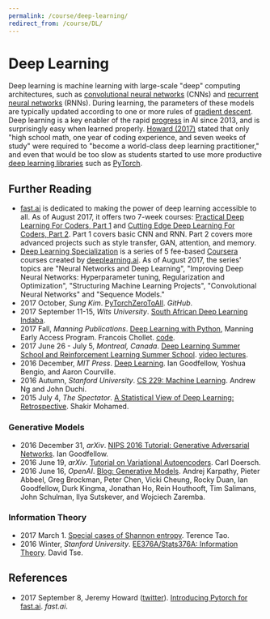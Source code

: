 ```yaml
---
permalink: /course/deep-learning/
redirect_from: /course/DL/
---
```

# Deep Learning

Deep learning is machine learning with large-scale "deep" computing architectures, such as [convolutional neural networks](http://realai.org/course/deep-learning/convolutional-neural-network/) (CNNs) and [recurrent neural networks](http://realai.org/course/deep-learning/recurrent-neural-network/) (RNNs). During learning, the parameters of these models are typically updated according to one or more rules of [gradient descent](http://realai.org/course/deep-learning/gradient-descent/). Deep learning is a key enabler of the rapid [progress](http://realai.org/progress/) in AI since 2013, and is surprisingly easy when learned properly. [Howard (2017)](http://www.fast.ai/2017/09/08/introducing-pytorch-for-fastai/) stated that only "high school math, one year of coding experience, and seven weeks of study" were required to "become a world-class deep learning practitioner," and even that would be too slow as students started to use more productive [deep learning libraries](http://realai.org/course/deep-learning/libraries/) such as [PyTorch](http://pytorch.org/).

## Further Reading

* [fast.ai](http://www.fast.ai/) is dedicated to making the power of deep learning accessible to all. As of August 2017, it offers two 7-week courses: [Practical Deep Learning For Coders, Part 1](http://course.fast.ai/) and [Cutting Edge Deep Learning For Coders, Part 2](http://course.fast.ai/part2.html). Part 1 covers basic CNN and RNN. Part 2 covers more advanced projects such as style transfer, GAN, attention, and memory.
* [Deep Learning Specialization](https://www.coursera.org/specializations/deep-learning) is a series of 5 fee-based [Coursera](https://www.coursera.org/) courses created by [deeplearning.ai](https://www.deeplearning.ai/). As of August 2017, the series' topics are "Neural Networks and Deep Learning", "Improving Deep Neural Networks: Hyperparameter tuning, Regularization and Optimization", "Structuring Machine Learning Projects", "Convolutional Neural Networks" and "Sequence Models."
* 2017 October, *Sung Kim*. [PyTorchZeroToAll](https://github.com/hunkim/PyTorchZeroToAll). *GitHub*.
* 2017 September 11-15, *Wits University*. [South African Deep Learning Indaba](http://www.deeplearningindaba.com/).
* 2017 Fall, *Manning Publications*. [Deep Learning with Python](https://www.manning.com/books/deep-learning-with-python), Manning Early Access Program. Francois Chollet. [code](https://github.com/fchollet/deep-learning-with-python-notebooks).
* 2017 June 26 - July 5, *Montreal, Canada*. [Deep Learning Summer School and Reinforcement Learning Summer School](https://mila.umontreal.ca/en/cours/deep-learning-summer-school-2017/). [video lectures](http://videolectures.net/deeplearning2017_montreal/).
* 2016 December, *MIT Press*. [Deep Learning](http://www.deeplearningbook.org/). Ian Goodfellow, Yoshua Bengio, and Aaron Courville.
* 2016 Autumn, *Stanford University*. [CS 229: Machine Learning](http://cs229.stanford.edu/). Andrew Ng and John Duchi.
* 2015 July 4, *The Spectator*. [A Statistical View of Deep Learning: Retrospective](http://blog.shakirm.com/2015/07/a-statistical-view-of-deep-learning-retrospective/). Shakir Mohamed.

### Generative Models

* 2016 December 31, *arXiv*. [NIPS 2016 Tutorial: Generative Adversarial Networks](https://arxiv.org/abs/1701.00160). Ian Goodfellow.
* 2016 June 19, *arXiv*. [Tutorial on Variational Autoencoders](https://arxiv.org/abs/1606.05908). Carl Doersch.
* 2016 June 16, *OpenAI*. [Blog: Generative Models](https://openai.com/blog/generative-models/). Andrej Karpathy, Pieter Abbeel, Greg Brockman, Peter Chen, Vicki Cheung, Rocky Duan, Ian Goodfellow, Durk Kingma, Jonathan Ho, Rein Houthooft, Tim Salimans, John Schulman, Ilya Sutskever, and Wojciech Zaremba.

### Information Theory

* 2017 March 1. [Special cases of Shannon entropy](https://terrytao.wordpress.com/2017/03/01/special-cases-of-shannon-entropy/). Terence Tao.
* 2016 Winter, *Stanford University*. [EE376A/Stats376A: Information Theory](http://web.stanford.edu/class/ee376a/). David Tse.

## References

* 2017 September 8, Jeremy Howard ([twitter](https://twitter.com/jeremyphoward)). [Introducing Pytorch for fast.ai](http://www.fast.ai/2017/09/08/introducing-pytorch-for-fastai/). *fast.ai*.

